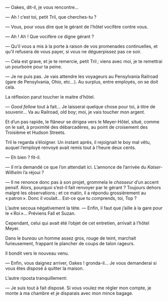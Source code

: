 — Oakes, dit-il, je vous rencontre…

— Ah ! c’est toi, petit Tril, que cherches-tu ?

— Vous, pour vous dire que le gérant de l’hôtel vocifère contre vous.

— Ah ! Ah ! Que vocifère ce digne gérant ?

— Qu’il vous a mis à la porte à raison de vos promenades continuelles, et qu’il
refusera de vous payer, si vous ne déguerpissez pas ce soir.

— Cela est grave, et je te remercie, petit Tril ; viens avec moi, je te remettrai
un pourboire pour ta peine.

— Je ne puis pas. Je vais attendre les voyageurs au Pensylvania Railroad
(gare de Pensylvania, Ohio, etc…). Au surplus, entre employés, on se doit cela.

La réflexion parut toucher le maitre d’hôtel.

— _Good fellow_ tout à fait… Je laisserai quelque chose pour toi, à titre
de souvenir… Va au Railroad, old boy; moi, je vais toucher mon argent.

Et d’un pas rapide, le flâneur se dirigea vers le Meyer-Hôtel, situé, comme
on le sait, à proximité des débarcadères, au point de croisement des Troisième
et Hudson Streets.

Tril le regarda s’éloigner. Un instant après, il rejoignait le boy mal vêtu,
auquel l’employé renvoyé avait remis tout à l’heure deux cents.

— Eh bien ? fit-il.

— _Il_ m’a demandé ce que l’on attendait ici. L’annonce de l’arrivée du
_Kaiser-Wilhelm_ l’a réjoui ?

— Il ne renonce donc pas à son projet, grommela le _chasseur_ d’un accent
pensif. Alors, pourquoi s’est-il fait renvoyer par le gérant ? Toujours dehors
malgré les observations ; et ce matin, il a répondu grossièrement au « patron ».
Donc il voulait… Est-ce que tu comprends, toi, Top ?

L’autre secoua négativement la tète.
— Enfin, il faut que j’aille à la gare pour le « Roi »… Préviens Fall et Suzan.

Cependant, celui qui avait été l’objet de cet entretien, arrivait à l’hôtel Meyer.

Dans le _bureau_ un homme assez gros, rouge de teint, marchait furieusement,
frappant le plancher de coups de talon rageurs.

Il bondit vers le nouveau venu.

— Enfin, vous daignez arriver, Oakes ! gronda-il… Je vous demanderai si vous
êtes disposé à quitter la maison.

L’autre riposta tranquillement:

— Je suis tout à fait disposé. Si vous voulez me régler mon compte, je monte à
ma chambre et je disparais avec mon mince bagage.
